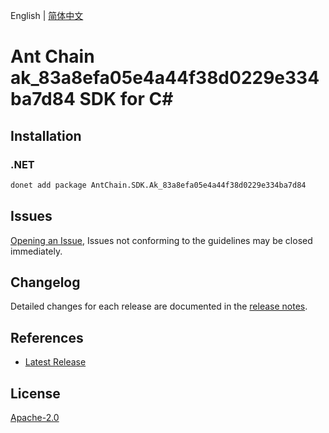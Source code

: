 English | [简体中文](README-CN.md)

# Ant Chain ak_83a8efa05e4a44f38d0229e334ba7d84 SDK for C#

## Installation

### .NET

```bash
donet add package AntChain.SDK.Ak_83a8efa05e4a44f38d0229e334ba7d84
```

## Issues

[Opening an Issue](https://github.com/alipay/antchain-openapi-prod-sdk/issues/new), Issues not conforming to the guidelines may be closed immediately.

## Changelog

Detailed changes for each release are documented in the [release notes](./ChangeLog.md).

## References

* [Latest Release](https://github.com/alipay/antchain-openapi-prod-sdk/)

## License

[Apache-2.0](http://www.apache.org/licenses/LICENSE-2.0)

